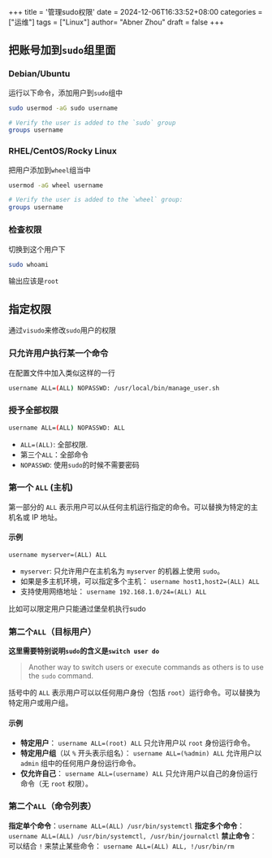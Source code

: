 +++
title = '管理sudo权限'
date = 2024-12-06T16:33:52+08:00
categories = ["运维"]
tags = ["Linux"]
author=  "Abner Zhou"
draft = false
+++

## 把账号加到`sudo`组里面

### Debian/Ubuntu

运行以下命令，添加用户到`sudo`组中

```bash
sudo usermod -aG sudo username

# Verify the user is added to the `sudo` group
groups username
```

### RHEL/CentOS/Rocky Linux

把用户添加到`wheel`组当中

```bash
usermod -aG wheel username

# Verify the user is added to the `wheel` group:
groups username
```

### 检查权限

切换到这个用户下

```bash
sudo whoami
```

输出应该是`root`

## 指定权限

通过`visudo`来修改`sudo`用户的权限

### 只允许用户执行某一个命令

在配置文件中加入类似这样的一行

```bash
username ALL=(ALL) NOPASSWD: /usr/local/bin/manage_user.sh
```

### 授予全部权限

```bash
username ALL=(ALL) NOPASSWD: ALL
```

- `ALL=(ALL)`: 全部权限.
- 第三个`ALL`：全部命令
- `NOPASSWD`: 使用`sudo`的时候不需要密码

### **第一个 `ALL`** (主机)

第一部分的 `ALL` 表示用户可以从任何主机运行指定的命令。可以替换为特定的主机名或 IP 地址。

#### 示例

`username myserver=(ALL) ALL`

- `myserver`: 只允许用户在主机名为 `myserver` 的机器上使用 `sudo`。
- 如果是多主机环境，可以指定多个主机：
    `username host1,host2=(ALL) ALL`
- 支持使用网络地址：
    `username 192.168.1.0/24=(ALL) ALL`

比如可以限定用户只能通过堡垒机执行sudo

### 第二个`ALL`（目标用户）

**这里需要特别说明`sudo`的含义是`switch user do`**
> Another way to switch users or execute commands as others is to use the `sudo` command.

括号中的 `ALL` 表示用户可以以任何用户身份（包括 `root`）运行命令。可以替换为特定用户或用户组。

#### 示例

- **特定用户**：
    `username ALL=(root) ALL`
    只允许用户以 `root` 身份运行命令。
- **特定用户组**（以 `%` 开头表示组名）：
    `username ALL=(%admin) ALL`
    允许用户以 `admin` 组中的任何用户身份运行命令。
- **仅允许自己**：
    `username ALL=(username) ALL`
    只允许用户以自己的身份运行命令（无 `root` 权限）。

### 第二个`ALL`（命令列表）

**指定单个命令**：`username ALL=(ALL) /usr/bin/systemctl`
**指定多个命令**：`username ALL=(ALL) /usr/bin/systemctl, /usr/bin/journalctl`
**禁止命令**：
可以结合 `!` 来禁止某些命令：
`username ALL=(ALL) ALL, !/usr/bin/rm`

